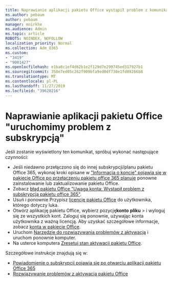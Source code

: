 ```yaml
---
title: Naprawianie aplikacji pakietu Office wystąpił problem z komunikatem subskrypcji
ms.author: pebaum
author: pebaum
manager: mnirkhe
ms.audience: Admin
ms.topic: article
ROBOTS: NOINDEX, NOFOLLOW
localization_priority: Normal
ms.collection: Adm_O365
ms.custom:
- "3419"
- "9001427"
ms.openlocfilehash: e1ba8c1ef4d62b1e2f129d7e299745ed317927b1
ms.sourcegitcommit: 358e7ed05c262f909bfa9ed0df730e1fd89266b8
ms.translationtype: MT
ms.contentlocale: pl-PL
ms.lasthandoff: 11/27/2019
ms.locfileid: "39628216"
---
```

# <a name="fixing-the-office-apps-weve-run-into-a-problem-with-your-subscription-message"></a>Naprawianie aplikacji pakietu Office "uruchomimy problem z subskrypcją"

Jeśli zostanie wyświetlony ten komunikat, spróbuj wykonać następujące czynności:

- Jeśli niedawno przełączono się do innej subskrypcji/planu pakietu Office 365, wykonaj kroki opisane w ["Informacja o koncie" pojawia się w pakiecie Office po przełączeniu pakietu office 365 planuje](https://support.office.com/article/account-notice-appears-in-office-after-switching-office-365-plans-857dc33a-1efc-4ce7-ac3f-ef616314e27d) ponowne zainstalowanie lub zaktualizowanie pakietu Office.
- Zobacz [błąd pakietu Office "Uwaga konta: Wystąpił problem z subskrypcją pakietu office 365"](https://support.office.com/article/office-error-account-notice-we-ve-run-into-a-problem-with-your-office-365-subscription-17f71ecb-f53c-4f3d-ae18-7230ca1594c1). 
- Usuń i ponownie Przypisz [licencję pakietu Office](https://docs.microsoft.com/office365/admin/subscriptions-and-billing/assign-licenses-to-users?view=o365-worldwide#assign-licenses-to-one-user) do użytkownika, którego dotyczy luka. 
- Otwórz aplikację pakietu Office, wybierz pozycję**konto** **pliku** > i wyloguj się ze wszystkich kont. Zaloguj się ponownie, używając konta użytkownika z ważną licencją. Aby uzyskać szczegółowe informacje, zobacz [konta w pakiecie Office](https://support.office.com/article/628ea040-f265-49de-b986-be09c3ebf8a9).
- Uruchom [Narzędzie do rozwiązywania problemów z aktywacją](https://aka.ms/SARA-OfficeActivation-Alchemy) i uruchom ponownie komputer.
- Na usterce komputera [Zresetuj stan aktywacji pakietu Office](https://docs.microsoft.com/office365/troubleshoot/activation/reset-office-365-proplus-activation-state).

Szczegółowe instrukcje znajdują się w: 
- [Powiadomienie o subskrypcji pojawia się po otwarciu aplikacji pakietu Office 365](https://support.office.com/article/4cabe32c-f594-4c0e-9191-3d3ade10cceb)
- [Rozwiązywanie problemów z aktywacją pakietu Office](https://support.office.com/article/0d23d3c0-c19c-4b2f-9845-5344fedc4380)